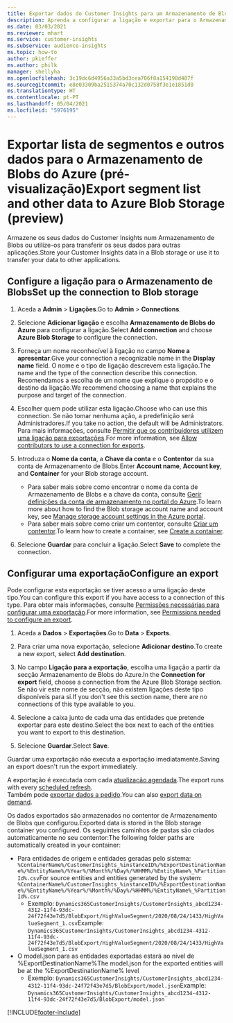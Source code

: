 ```yaml
---
title: Exportar dados do Customer Insights para um Armazenamento de Blobs do Azure
description: Aprenda a configurar a ligação e exportar para o Armazenamento de Blobs.
ms.date: 03/03/2021
ms.reviewer: mhart
ms.service: customer-insights
ms.subservice: audience-insights
ms.topic: how-to
author: pkieffer
ms.author: philk
manager: shellyha
ms.openlocfilehash: 3c19dc6d4956a33a5bd3cea706f8a154198d487f
ms.sourcegitcommit: e8e03309ba2515374a70c132d0758f3e1e1851d0
ms.translationtype: HT
ms.contentlocale: pt-PT
ms.lasthandoff: 05/04/2021
ms.locfileid: "5976195"
---
```

# <a name="export-segment-list-and-other-data-to-azure-blob-storage-preview"></a><span data-ttu-id="658be-103">Exportar lista de segmentos e outros dados para o Armazenamento de Blobs do Azure (pré-visualização)</span><span class="sxs-lookup"><span data-stu-id="658be-103">Export segment list and other data to Azure Blob Storage (preview)</span></span>

<span data-ttu-id="658be-104">Armazene os seus dados do Customer Insights num Armazenamento de Blobs ou utilize-os para transferir os seus dados para outras aplicações.</span><span class="sxs-lookup"><span data-stu-id="658be-104">Store your Customer Insights data in a Blob storage or use it to transfer your data to other applications.</span></span>

## <a name="set-up-the-connection-to-blob-storage"></a><span data-ttu-id="658be-105">Configure a ligação para o Armazenamento de Blobs</span><span class="sxs-lookup"><span data-stu-id="658be-105">Set up the connection to Blob storage</span></span>

1. <span data-ttu-id="658be-106">Aceda a **Admin** > **Ligações**.</span><span class="sxs-lookup"><span data-stu-id="658be-106">Go to **Admin** > **Connections**.</span></span>

1. <span data-ttu-id="658be-107">Selecione **Adicionar ligação** e escolha **Armazenamento de Blobs do Azure** para configurar a ligação.</span><span class="sxs-lookup"><span data-stu-id="658be-107">Select **Add connection** and choose **Azure Blob Storage** to configure the connection.</span></span>

1. <span data-ttu-id="658be-108">Forneça um nome reconhecível à ligação no campo **Nome a apresentar**.</span><span class="sxs-lookup"><span data-stu-id="658be-108">Give your connection a recognizable name in the **Display name** field.</span></span> <span data-ttu-id="658be-109">O nome e o tipo de ligação descrevem esta ligação.</span><span class="sxs-lookup"><span data-stu-id="658be-109">The name and the type of the connection describe this connection.</span></span> <span data-ttu-id="658be-110">Recomendamos a escolha de um nome que explique o propósito e o destino da ligação.</span><span class="sxs-lookup"><span data-stu-id="658be-110">We recommend choosing a name that explains the purpose and target of the connection.</span></span>

1. <span data-ttu-id="658be-111">Escolher quem pode utilizar esta ligação.</span><span class="sxs-lookup"><span data-stu-id="658be-111">Choose who can use this connection.</span></span> <span data-ttu-id="658be-112">Se não tomar nenhuma ação, a predefinição será Administradores.</span><span class="sxs-lookup"><span data-stu-id="658be-112">If you take no action, the default will be Administrators.</span></span> <span data-ttu-id="658be-113">Para mais informações, consulte [Permitir que os contribuidores utilizem uma ligação para exportações](connections.md#allow-contributors-to-use-a-connection-for-exports).</span><span class="sxs-lookup"><span data-stu-id="658be-113">For more information, see [Allow contributors to use a connection for exports](connections.md#allow-contributors-to-use-a-connection-for-exports).</span></span>

1. <span data-ttu-id="658be-114">Introduza o **Nome da conta**, a **Chave da conta** e o **Contentor** da sua conta de Armazenamento de Blobs.</span><span class="sxs-lookup"><span data-stu-id="658be-114">Enter **Account name**, **Account key**, and **Container** for your Blob storage account.</span></span>
    - <span data-ttu-id="658be-115">Para saber mais sobre como encontrar o nome da conta de Armazenamento de Blobs e a chave da conta, consulte [Gerir definições da conta de armazenamento no portal do Azure](/azure/storage/common/storage-account-manage).</span><span class="sxs-lookup"><span data-stu-id="658be-115">To learn more about how to find the Blob storage account name and account key, see [Manage storage account settings in the Azure portal](/azure/storage/common/storage-account-manage).</span></span>
    - <span data-ttu-id="658be-116">Para saber mais sobre como criar um contentor, consulte [Criar um contentor](/azure/storage/blobs/storage-quickstart-blobs-portal#create-a-container).</span><span class="sxs-lookup"><span data-stu-id="658be-116">To learn how to create a container, see [Create a container](/azure/storage/blobs/storage-quickstart-blobs-portal#create-a-container).</span></span>

1. <span data-ttu-id="658be-117">Selecione **Guardar** para concluir a ligação.</span><span class="sxs-lookup"><span data-stu-id="658be-117">Select **Save** to complete the connection.</span></span> 

## <a name="configure-an-export"></a><span data-ttu-id="658be-118">Configurar uma exportação</span><span class="sxs-lookup"><span data-stu-id="658be-118">Configure an export</span></span>

<span data-ttu-id="658be-119">Pode configurar esta exportação se tiver acesso a uma ligação deste tipo.</span><span class="sxs-lookup"><span data-stu-id="658be-119">You can configure this export if you have access to a connection of this type.</span></span> <span data-ttu-id="658be-120">Para obter mais informações, consulte [Permissões necessárias para configurar uma exportação](export-destinations.md#set-up-a-new-export).</span><span class="sxs-lookup"><span data-stu-id="658be-120">For more information, see [Permissions needed to configure an export](export-destinations.md#set-up-a-new-export).</span></span>

1. <span data-ttu-id="658be-121">Aceda a **Dados** > **Exportações**.</span><span class="sxs-lookup"><span data-stu-id="658be-121">Go to **Data** > **Exports**.</span></span>

1. <span data-ttu-id="658be-122">Para criar uma nova exportação, selecione **Adicionar destino**.</span><span class="sxs-lookup"><span data-stu-id="658be-122">To create a new export, select **Add destination**.</span></span>

1. <span data-ttu-id="658be-123">No campo **Ligação para a exportação**, escolha uma ligação a partir da secção Armazenamento de Blobs do Azure.</span><span class="sxs-lookup"><span data-stu-id="658be-123">In the **Connection for export** field, choose a connection from the Azure Blob Storage section.</span></span> <span data-ttu-id="658be-124">Se não vir este nome de secção, não existem ligações deste tipo disponíveis para si.</span><span class="sxs-lookup"><span data-stu-id="658be-124">If you don't see this section name, there are no connections of this type available to you.</span></span>

1. <span data-ttu-id="658be-125">Selecione a caixa junto de cada uma das entidades que pretende exportar para este destino.</span><span class="sxs-lookup"><span data-stu-id="658be-125">Select the box next to each of the entities you want to export to this destination.</span></span>

1. <span data-ttu-id="658be-126">Selecione **Guardar**.</span><span class="sxs-lookup"><span data-stu-id="658be-126">Select **Save**.</span></span>

<span data-ttu-id="658be-127">Guardar uma exportação não executa a exportação imediatamente.</span><span class="sxs-lookup"><span data-stu-id="658be-127">Saving an export doesn't run the export immediately.</span></span>

<span data-ttu-id="658be-128">A exportação é executada com cada [atualização agendada](system.md#schedule-tab).</span><span class="sxs-lookup"><span data-stu-id="658be-128">The export runs with every [scheduled refresh](system.md#schedule-tab).</span></span>     
<span data-ttu-id="658be-129">Também pode [exportar dados a pedido](export-destinations.md#run-exports-on-demand).</span><span class="sxs-lookup"><span data-stu-id="658be-129">You can also [export data on demand](export-destinations.md#run-exports-on-demand).</span></span> 

<span data-ttu-id="658be-130">Os dados exportados são armazenados no contentor de Armazenamento de Blobs que configurou.</span><span class="sxs-lookup"><span data-stu-id="658be-130">Exported data is stored in the Blob storage container you configured.</span></span> <span data-ttu-id="658be-131">Os seguintes caminhos de pastas são criados automaticamente no seu contentor:</span><span class="sxs-lookup"><span data-stu-id="658be-131">The following folder paths are automatically created in your container:</span></span>

- <span data-ttu-id="658be-132">Para entidades de origem e entidades geradas pelo sistema: `%ContainerName%/CustomerInsights_%instanceID%/%ExportDestinationName%/%EntityName%/%Year%/%Month%/%Day%/%HHMM%/%EntityName%_%PartitionId%.csv`</span><span class="sxs-lookup"><span data-stu-id="658be-132">For source entities and entities generated by the system: `%ContainerName%/CustomerInsights_%instanceID%/%ExportDestinationName%/%EntityName%/%Year%/%Month%/%Day%/%HHMM%/%EntityName%_%PartitionId%.csv`</span></span>
  - <span data-ttu-id="658be-133">Exemplo: `Dynamics365CustomerInsights/CustomerInsights_abcd1234-4312-11f4-93dc-24f72f43e7d5/BlobExport/HighValueSegment/2020/08/24/1433/HighValueSegment_1.csv`</span><span class="sxs-lookup"><span data-stu-id="658be-133">Example: `Dynamics365CustomerInsights/CustomerInsights_abcd1234-4312-11f4-93dc-24f72f43e7d5/BlobExport/HighValueSegment/2020/08/24/1433/HighValueSegment_1.csv`</span></span>
- <span data-ttu-id="658be-134">O model.json para as entidades exportadas estará ao nível de %ExportDestinationName%</span><span class="sxs-lookup"><span data-stu-id="658be-134">The model.json for the exported entities will be at the %ExportDestinationName% level</span></span>
  - <span data-ttu-id="658be-135">Exemplo: `Dynamics365CustomerInsights/CustomerInsights_abcd1234-4312-11f4-93dc-24f72f43e7d5/BlobExport/model.json`</span><span class="sxs-lookup"><span data-stu-id="658be-135">Example: `Dynamics365CustomerInsights/CustomerInsights_abcd1234-4312-11f4-93dc-24f72f43e7d5/BlobExport/model.json`</span></span>

[!INCLUDE[footer-include](../includes/footer-banner.md)]

